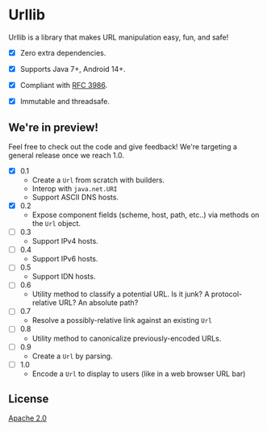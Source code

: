 # Urllib

Urllib is a library that makes URL manipulation easy, fun, and safe!

- [x] Zero extra dependencies.
- [x] Supports Java 7+, Android 14+.
- [x] Compliant with [RFC 3986](https://tools.ietf.org/html/rfc3986).
- [x] Immutable and threadsafe.


## We're in preview!

Feel free to check out the code and give feedback! We're targeting a general release
once we reach 1.0. 


- [x] 0.1
  - Create a `Url` from scratch with builders.
  - Interop with `java.net.URI`
  - Support ASCII DNS hosts.
- [x] 0.2
  - Expose component fields (scheme, host, path, etc..) via methods on the `Url` object.
- [ ] 0.3
  - Support IPv4 hosts.
- [ ] 0.4
  - Support IPv6 hosts.
- [ ] 0.5
  - Support IDN hosts.
- [ ] 0.6
  - Utility method to classify a potential URL. Is it junk? A protocol-relative URL? An absolute path?
- [ ] 0.7
  - Resolve a possibly-relative link against an existing `Url` 
- [ ] 0.8
  - Utility method to canonicalize previously-encoded URLs.
- [ ] 0.9
  - Create a `Url` by parsing.
- [ ] 1.0
  - Encode a `Url` to display to users (like in a web browser URL bar)
  
## License
[Apache 2.0](https://www.apache.org/licenses/LICENSE-2.0)
